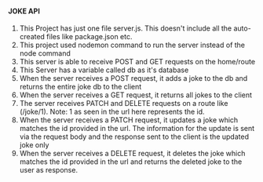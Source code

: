 <h4>JOKE API</h4>
<ol>
<li>This Project has just one file server.js. This doesn't include all the auto-created files like package.json etc.</l1>
<li>This project used nodemon command to run the server instead of the node command </li>
<li>This server is able to receive POST and GET requests on the home/route</li>
<li>This Server has a variable called db as it's database</li>
<li>When the server receives a POST request, it adds a joke to the db and returns the entire joke db to the client</li>
<li>When the server receives a GET request, it returns all jokes to the client</li>
<li>The server receives PATCH and DELETE requests on a route like (/joke/1). Note: 1 as seen in the url here represents the id.</li>
<li>When the server receives a PATCH request, it updates a joke which matches the id provided in the url. The information for the update is sent via the request body and the response sent to the client is the updated joke only</li>
<li>When the server receives a DELETE request, it deletes the joke which matches the id provided in the url and returns the deleted joke to the user as response.</li>
</ol>